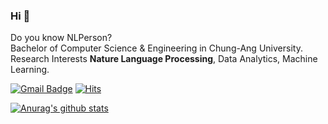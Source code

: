 ### Hi 🤠
Do you know NLPerson?   
Bachelor of Computer Science & Engineering in Chung-Ang University.   
Research Interests **Nature Language Processing**, Data Analytics, Machine Learning.   

[![Gmail Badge](https://img.shields.io/badge/Gmail-D14836?style=for-the-badge&logo=gmail&logoColor=white)](mailto:seungukyu@gmail.com)
[![Hits](https://hits.seeyoufarm.com/api/count/incr/badge.svg?url=https%3A%2F%2Fgithub.com%2Fwoog2ee%2Fhit-counter&count_bg=%23A66812&title_bg=%23555555&icon=&icon_color=%23E7E7E7&title=hits&edge_flat=false)](https://hits.seeyoufarm.com)

[![Anurag's github stats](https://github-readme-stats.vercel.app/api?username=woog2ee)](https://github.com/anuraghazra/github-readme-stats)
